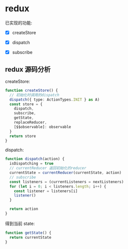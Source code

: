 # redux

已实现的功能: 

- [x] createStore
- [x] dispatch
- [x] subscribe


## redux 源码分析

createStore:

```ts
function createStore() {
  // 初始化时调用的dispatch
  dispatch({ type: ActionTypes.INIT } as A)
  const store = {
    dispatch,
    subscribe,
    getState,
    replaceReducer,
    [$$observable]: observable
  }
  return store
}
```

dispatch:

```ts
function dispatch(action) {
  isDispatching = true
  // currentReducer 返回初始化的reducer
  currentState = currentReducer(currentState, action)
  // subscribe
  const listeners = (currentListeners = nextListeners)
  for (let i = 0; i < listeners.length; i++) {
    const listener = listeners[i]
    listener()
  }

  return action
}
```

得到当前 state: 

```ts
function getState() {
  return currentState
}
```


